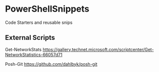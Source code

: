 # PowerShellSnippets
Code Starters and reusable snips

External Scripts
--
Get-NetworkStats
https://gallery.technet.microsoft.com/scriptcenter/Get-NetworkStatistics-66057d71

Posh-Git
https://github.com/dahlbyk/posh-git
